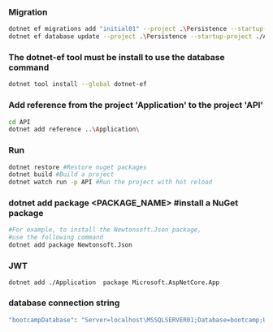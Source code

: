 ### Migration
```bash
dotnet ef migrations add "initial01" --project .\Persistence --startup-project .\API --output-dir .\Migrations
dotnet ef database update --project .\Persistence --startup-project ./API
```

### The dotnet-ef tool must be install to use the database command
```bash
dotnet tool install --global dotnet-ef
```

### Add reference from the project 'Application' to the project 'API'
```bash
cd API
dotnet add reference ..\Application\ 
```

### Run
```bash
dotnet restore #Restore nuget packages
dotnet build #Build a project
dotnet watch run -p API #Run the project with hot reload
```

### dotnet add package <PACKAGE_NAME> #install a NuGet package
```bash
#For example, to install the Newtonsoft.Json package, 
#use the following command
dotnet add package Newtonsoft.Json
```

### JWT
```
dotnet add ./Application  package Microsoft.AspNetCore.App
```


### database connection string
```bash
"bootcampDatabase": "Server=localhost\MSSQLSERVER01;Database=bootcamp;User ID=test02;password=123456;TrustServerCertificate=True;Trusted_Connection=True"
```
